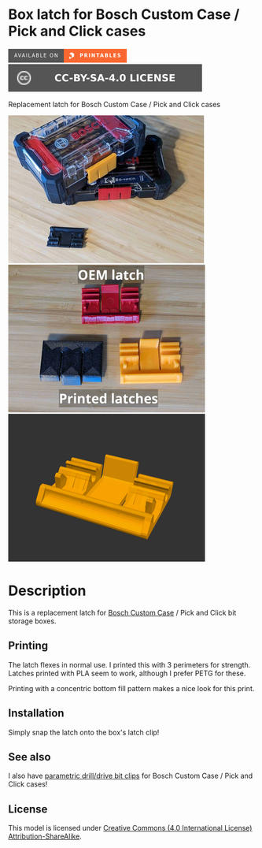 # Box latch for Bosch Custom Case / Pick and Click cases

[![Available on Printables][printables-badge]][printables-model]
[![CC-BY-SA-4.0 license][license-badge]][license]

Replacement latch for Bosch Custom Case / Pick and Click cases

![Photo of printed and OEM latches on boxes](images/readme/photo-latches-on-boxes-comparison.jpg)
![Photo of printed and OEM latches arranged](images/readme/photo-latches-only.jpg)
![Model render](images/readme/demo.png)

# Description

This is a replacement latch for [Bosch Custom Case][bosch-custom-case] / Pick
and Click bit storage boxes.

## Printing

The latch flexes in normal use. I printed this with 3 perimeters for strength.
Latches printed with PLA seem to work, although I prefer PETG for these.

Printing with a concentric bottom fill pattern makes a nice look for this print.

## Installation

Simply snap the latch onto the box's latch clip!

## See also

I also have [parametric drill/drive bit clips](/bosch-custom-case/bit-clips)
for Bosch Custom Case / Pick and Click cases!

## License

This model is licensed under [Creative Commons (4.0 International License) Attribution-ShareAlike][license].


[bosch-custom-case]: https://www.boschtools.com/us/en/boschtools-ocs/custom-case-system-35868-c/
[license-badge]: /_static/license-badge-cc-by-sa-4.0.svg
[license]: http://creativecommons.org/licenses/by-sa/4.0/
[printables-badge]: /_static/printables-badge.png
[printables-model]: https://www.printables.com/model/658419

